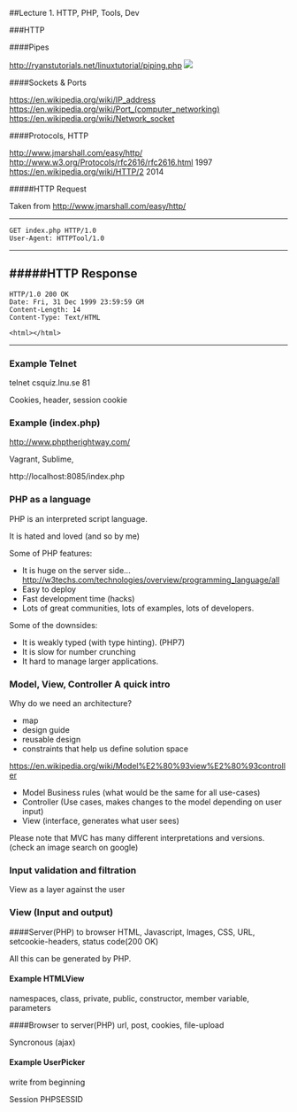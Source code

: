 ##Lecture 1. HTTP, PHP, Tools, Dev

###HTTP

####Pipes

http://ryanstutorials.net/linuxtutorial/piping.php
![](http://www.consumerwatchdog.org/sites/default/files/images/keystonepipeline.jpg)

####Sockets & Ports

https://en.wikipedia.org/wiki/IP_address
https://en.wikipedia.org/wiki/Port_(computer_networking)
https://en.wikipedia.org/wiki/Network_socket

####Protocols, HTTP

http://www.jmarshall.com/easy/http/
http://www.w3.org/Protocols/rfc2616/rfc2616.html 1997
https://en.wikipedia.org/wiki/HTTP/2 2014


#####HTTP Request

Taken from http://www.jmarshall.com/easy/http/

----------------------------------
	GET index.php HTTP/1.0
	User-Agent: HTTPTool/1.0

----------------------------------

#####HTTP Response
----------------------------------
	HTTP/1.0 200 OK
	Date: Fri, 31 Dec 1999 23:59:59 GM
	Content-Length: 14
	Content-Type: Text/HTML

	<html></html>
----------------------------------

### Example Telnet

telnet csquiz.lnu.se 81

Cookies, header, session cookie

### Example (index.php)

http://www.phptherightway.com/

Vagrant, Sublime, 


http://localhost:8085/index.php

### PHP as a language

PHP is an interpreted script language.

It is hated and loved (and so by me)


Some of PHP features:
 * It is huge on the server side... http://w3techs.com/technologies/overview/programming_language/all
 * Easy to deploy
 * Fast development time (hacks)
 * Lots of great communities, lots of examples, lots of developers.

Some of the downsides:
 * It is weakly typed (with type hinting). (PHP7)
 * It is slow for number crunching
 * It hard to manage larger applications.

### Model, View, Controller A quick intro

Why do we need an architecture?
 * map
 * design guide
 * reusable design
 * constraints that help us define solution space


https://en.wikipedia.org/wiki/Model%E2%80%93view%E2%80%93controller

 * Model Business rules (what would be the same for all use-cases)
 * Controller (Use cases, makes changes to the model depending on user input)
 * View (interface, generates what user sees)

Please note that MVC has many different interpretations and versions.
(check an image search on google)

### Input validation and filtration
View as a layer against the user


### View (Input and output)

####Server(PHP) to browser
HTML, Javascript, Images, CSS, URL, setcookie-headers, status code(200 OK)

All this can be generated by PHP.

#### Example HTMLView

namespaces, class, private, public, constructor, member variable, parameters

####Browser to server(PHP)
url, post, cookies, file-upload

Syncronous
(ajax)

#### Example UserPicker

write from beginning





Session PHPSESSID